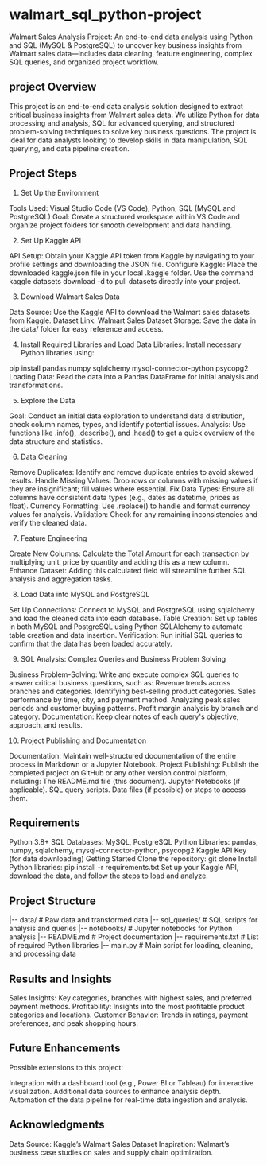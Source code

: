 # walmart_sql_python-project
Walmart Sales Analysis Project: An end-to-end data analysis using Python and SQL (MySQL &amp; PostgreSQL) to uncover key business insights from Walmart sales data—includes data cleaning, feature engineering, complex SQL queries, and organized project workflow.

## project Overview

This project is an end-to-end data analysis solution designed to extract critical business insights from Walmart sales data. We utilize Python for data processing and analysis, SQL for advanced querying, and structured problem-solving techniques to solve key business questions. The project is ideal for data analysts looking to develop skills in data manipulation, SQL querying, and data pipeline creation.

## Project Steps

1. Set Up the Environment
   
Tools Used: Visual Studio Code (VS Code), Python, SQL (MySQL and PostgreSQL)
Goal: Create a structured workspace within VS Code and organize project folders for smooth development and data handling.

2. Set Up Kaggle API
   
API Setup: Obtain your Kaggle API token from Kaggle by navigating to your profile settings and downloading the JSON file.
Configure Kaggle:
Place the downloaded kaggle.json file in your local .kaggle folder.
Use the command kaggle datasets download -d <dataset-path> to pull datasets directly into your project.

3. Download Walmart Sales Data

Data Source: Use the Kaggle API to download the Walmart sales datasets from Kaggle.
Dataset Link: Walmart Sales Dataset
Storage: Save the data in the data/ folder for easy reference and access.

4. Install Required Libraries and Load Data
Libraries: Install necessary Python libraries using:

pip install pandas numpy sqlalchemy mysql-connector-python psycopg2
Loading Data: Read the data into a Pandas DataFrame for initial analysis and transformations.

5. Explore the Data
   
Goal: Conduct an initial data exploration to understand data distribution, check column names, types, and identify potential issues.
Analysis: Use functions like .info(), .describe(), and .head() to get a quick overview of the data structure and statistics.

6. Data Cleaning
   
Remove Duplicates: Identify and remove duplicate entries to avoid skewed results.
Handle Missing Values: Drop rows or columns with missing values if they are insignificant; fill values where essential.
Fix Data Types: Ensure all columns have consistent data types (e.g., dates as datetime, prices as float).
Currency Formatting: Use .replace() to handle and format currency values for analysis.
Validation: Check for any remaining inconsistencies and verify the cleaned data.

7. Feature Engineering
    
Create New Columns: Calculate the Total Amount for each transaction by multiplying unit_price by quantity and adding this as a new column.
Enhance Dataset: Adding this calculated field will streamline further SQL analysis and aggregation tasks.

8. Load Data into MySQL and PostgreSQL

Set Up Connections: Connect to MySQL and PostgreSQL using sqlalchemy and load the cleaned data into each database.
Table Creation: Set up tables in both MySQL and PostgreSQL using Python SQLAlchemy to automate table creation and data insertion.
Verification: Run initial SQL queries to confirm that the data has been loaded accurately.

9. SQL Analysis: Complex Queries and Business Problem Solving
    
Business Problem-Solving: Write and execute complex SQL queries to answer critical business questions, such as:
Revenue trends across branches and categories.
Identifying best-selling product categories.
Sales performance by time, city, and payment method.
Analyzing peak sales periods and customer buying patterns.
Profit margin analysis by branch and category.
Documentation: Keep clear notes of each query's objective, approach, and results.

10. Project Publishing and Documentation

Documentation: Maintain well-structured documentation of the entire process in Markdown or a Jupyter Notebook.
Project Publishing: Publish the completed project on GitHub or any other version control platform, including:
The README.md file (this document).
Jupyter Notebooks (if applicable).
SQL query scripts.
Data files (if possible) or steps to access them.

## Requirements
Python 3.8+
SQL Databases: MySQL, PostgreSQL
Python Libraries:
pandas, numpy, sqlalchemy, mysql-connector-python, psycopg2
Kaggle API Key (for data downloading)
Getting Started
Clone the repository:
git clone <repo-url>
Install Python libraries:
pip install -r requirements.txt
Set up your Kaggle API, download the data, and follow the steps to load and analyze.

## Project Structure

|-- data/                     # Raw data and transformed data
|-- sql_queries/              # SQL scripts for analysis and queries
|-- notebooks/                # Jupyter notebooks for Python analysis
|-- README.md                 # Project documentation
|-- requirements.txt          # List of required Python libraries
|-- main.py                   # Main script for loading, cleaning, and processing data

## Results and Insights

Sales Insights: Key categories, branches with highest sales, and preferred payment methods.
Profitability: Insights into the most profitable product categories and locations.
Customer Behavior: Trends in ratings, payment preferences, and peak shopping hours.

## Future Enhancements

Possible extensions to this project:

Integration with a dashboard tool (e.g., Power BI or Tableau) for interactive visualization.
Additional data sources to enhance analysis depth.
Automation of the data pipeline for real-time data ingestion and analysis.


## Acknowledgments

Data Source: Kaggle’s Walmart Sales Dataset
Inspiration: Walmart’s business case studies on sales and supply chain optimization.
